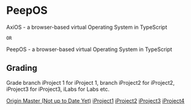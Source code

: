 # PeepOS

AxiOS - a browser-based virtual Operating System in TypeScript

    OR

PeepOS - a browser-based virtual Operating System in TypeScript

## Grading

Grade branch iProject 1 for iProject 1, branch iProject2 for iProject2, iProject3 for iProject3, iLabs for Labs etc.

[Origin Master (Not up to Date Yet)](https://github.com/alexbadia1/myAlanClasses/tree/master)
[iProject1](https://github.com/alexbadia1/myAlanClasses/tree/iProject1)
[iProject2](https://github.com/alexbadia1/myAlanClasses/tree/iProject2)
[iProject3](https://github.com/alexbadia1/myAlanClasses/tree/iProject3)
[iProject4](https://github.com/alexbadia1/myAlanClasses/tree/iProject4)